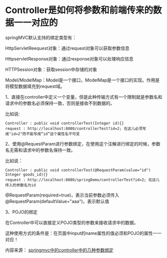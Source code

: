 # Controller是如何将参数和前端传来的数据一一对应的

springMVC默认支持的绑定类型有：

HttpServletReequest对象：通过request对象可以获取参数信息

HttpservletResponse对象：通过response对象可以处理响应信息

HTTPSession对象：获取session中存储的对象

Model/ModelMap：Model是一个接口，ModelMap是一个接口的实现。作用是将模型数据填充到request域。

1、直接在controller中定义一个变量，但是此种传输方式有一个限制就是参数名和请求中的参数名必须保持一致，否则是接收不到数据的。

比如说:

```text
Controller : public void controllerTest(Integer id){} 
request : http://localhost:8080/controllerTest?id=2; 在这儿必须写成"id=2"而不能写成“id”这个属性名不可变
```

2、使用@RequestParam进行参数绑定，在使用这个注解进行绑定的时候，参数名无需和请求中的参数名保持一致。

比如说：

```text
Controller : public void controllerTest(@RequestParam(value="id") Integer goods_id){} 
request : http://localhost:8080/springDemo/controllerTest?id=2; 在这儿传入的参数名为id
```

@RequestParam\(required=true\)，表示当前参数必须传入  
@RequestParam\(defaultValue="aaa"\)，表示默认值

3、POJO的绑定

在Controller中可以直接定义POJO类型的参数来接收请求中的数据。

这种使用方式的条件是：在页面中input的name属性的值必须和POJO的属性一一对应！

内容来源： [springmvc中的controller中的几种参数绑定](http://blog.csdn.net/qq_16071145/article/details/51235735)

